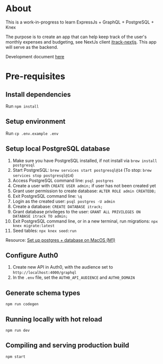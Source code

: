 # About

This is a work-in-progress to learn ExpressJs + GraphQL + PostgreSQL + Knex

The purpose is to create an app that can help keep track of the user's monthly expenses and budgeting, see NextJs client [itrack-nextjs](https://github.com/fattynomnom/itrack-nextjs). This app will serve as the backend.

Development document [here](https://fattynomnom.github.io)

# Pre-requisites

## Install dependencies

Run `npm install`

## Setup environment

Run `cp .env.example .env`

## Setup local PostgreSQL database

1. Make sure you have PostgreSQL installed, if not install via `brew install postgresql`
1. Start PostgreSQL: `brew services start postgresql@14` (To stop: `brew services stop postgresql@14`)
1. Access PostgreSQL command line: `psql postgres`
1. Create a user with `CREATE USER admin;` if user has not been created yet
1. Grant user permission to create database: `ALTER ROLE admin CREATEDB;`
1. Exit PostgreSQL command line: `\q`
1. Login as the created user: `psql postgres -U admin`
1. Create a database: `CREATE DATABASE itrack;`
1. Grant database privileges to the user: `GRANT ALL PRIVILEGES ON DATABASE itrack TO admin;`
1. Exit PostgreSQL command line, or in a new terminal, run migrations: `npx knex migrate:latest`
1. Seed tables: `npx knex seed:run`

Resource: [Set up postgres + database on MacOS (M1)](https://gist.github.com/phortuin/2fe698b6c741fd84357cec84219c6667)

## Configure Auth0

1. Create new API in Auth0, with the audience set to `http://localhost:4000/graphql`
1. In the `.env` file, set the `AUTH0_API_AUDIENCE` and `AUTH0_DOMAIN`

## Generate schema types

`npm run codegen`

## Running locally with hot reload

`npm run dev`

## Compiling and serving production build

`npm start`
